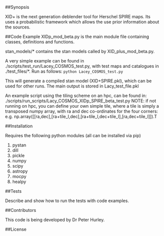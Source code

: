
##Synopsis

XID+ is the next generation deblender tool for Herschel SPIRE maps. Its uses a probabilistic framework which allows the use prior information about the sources.

##Code Example
XIDp_mod_beta.py is the main module file containing classes, definitions and functions.

stan_models/* contains the stan models called by XID_plus_mod_beta.py. 

A very simple example can be found in ./scripts/test_run/Lacey_COSMOS_test.py, with test maps and catalogues in ./test_files/*. Run as follows:
`python Lacey_COSMOS_test.py`

This will generate a compiled stan model (XID+SPIRE.pkl), which can be used for other runs. The main output is stored in Lacy_test_file.pkl

An example script using the tiling scheme on an hpc, can be found in:
./scripts/run_scripts/Lacy_COSMOS_XIDp_SPIRE_beta_test.py
NOTE: if not running on hpc, you can define your own simple tile, where a tile is simply a transposed numpy array, with ra and dec co-ordinates for the four corners:
 e.g. np.array([[ra,dec],[ra+tile_l,dec],[ra+tile_l,dec+tile_l],[ra,dec+tile_l]]).T
 

##Installation

Requires the following python modules (all can be installed via pip)
1. pystan
2. dill
3. pickle
4. numpy
5. scipy
6. astropy
7. mocpy
8. healpy

##Tests

Describe and show how to run the tests with code examples.

##Contributors

This code is being developed by Dr Peter Hurley. 

##License

